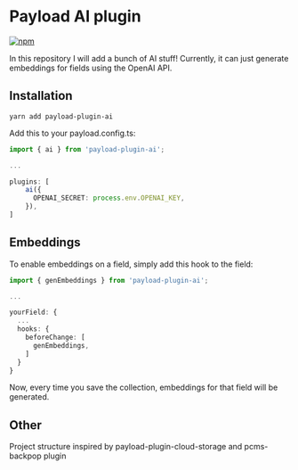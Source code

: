 # Payload AI plugin

[![npm](https://npmbadge.com/npm/payload-plugin-ai)](https://www.npmjs.com/package/payload-plugin-ai)

In this repository I will add a bunch of AI stuff! Currently, it can just generate embeddings for fields using the OpenAI API.

## Installation

`yarn add payload-plugin-ai`

Add this to your payload.config.ts:
```ts
import { ai } from 'payload-plugin-ai';

...

plugins: [
    ai({
      OPENAI_SECRET: process.env.OPENAI_KEY,
    }),
]
```

## Embeddings

To enable embeddings on a field, simply add this hook to the field:

```ts
import { genEmbeddings } from 'payload-plugin-ai';

...

yourField: {
  ...
  hooks: {
    beforeChange: [
      genEmbeddings,
    ]
  }
}
```

Now, every time you save the collection, embeddings for that field will be generated.

## Other

Project structure inspired by payload-plugin-cloud-storage and pcms-backpop plugin

